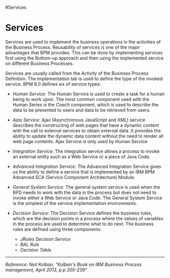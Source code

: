 #Services

# Services #

Services are used to implement the business operations in the activities of the Business Process. Reusability of services is one of the major advantages that BPM provides. This can be done by implementing services first using the Bottom-up approach and then using the implemented service on different Business Processes.

Services are usually called from the _Activity_  of the Business Process Definition. The Implementation tab is used to define the type of the invoked service. BPM 8.0 defines six of service types:
  * _Human Service_: The Human Service is used to create a task for a human being to work upon. The most common component used with the Human Series is the _Coach_ component, which is used to describe the  data to be presented to users and data to be retrieved from users.

  * _Ajax Service_: Ajax (Asynchronous JavaScript and XML) service describes the constructing  of web pages that have a dynamic content with the call to external services to obtain external data. It provides the ability to update the dynamic data content without the need to render all web page contents. Ajax Service is only used by Human Service

  * _Integration Service_: The integration service allows a process to invoke an external entity such as a Web Service or a piece of Java Code.

  * _Advanced Integration Service_: The Advanced Integration Service gives us the ability to define a service that is implemented by an IBM BPM Advanced SCA (Service Component Architecture) Module.

  * _General System Service_: The general system service is used when the BPD needs to work with the data in the process but does not need to invoke either a Web Service or Java Code. The General System Service is the simplest of the service implementation environments.

  * _Decision Service_: The Decision Service defines the business rules, which are the decision points in a process where the values of variables in the process are used to determine what to do next. The business rules are defined using three components:
    * _JRules Decision Service_
    * _BAL Rule_
    * _Decision Table_



---

_Reference: Neil Kolban, "Kolban's Book on IBM Business Process management, April 2013, p.p 205-239"_